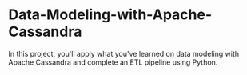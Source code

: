 # Data-Modeling-with-Apache-Cassandra
In this project, you'll apply what you've learned on data modeling with Apache Cassandra and complete an ETL pipeline using Python.
